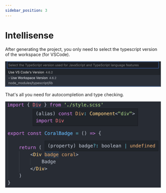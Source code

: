 ```yaml
---
sidebar_position: 3
---
```


# Intellisense

After generating the project, you only need to select the typescript version of the workspace (for VSCode).

![](./img/ts-workspace.png)

That's all you need for autocompletion and type checking.

![](./img/intellisense.png)
